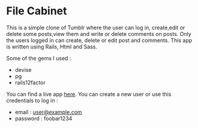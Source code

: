 # File Cabinet

This is a simple clone of Tumblr where the user can log in,
create,edit or delete some posts,view them and write or delete comments on posts.
Only the users logged in can create, delete or edit post and comments.
This app is written using Rails, Html and Sass.

Some of the gems I used :
* devise
* pg
* rails12factor

You can find a live app [here](https://stormy-citadel-22578.herokuapp.com/).
You can create a new user or use this credentials to log in :
* email : user@example.com
* password : foobar1234
